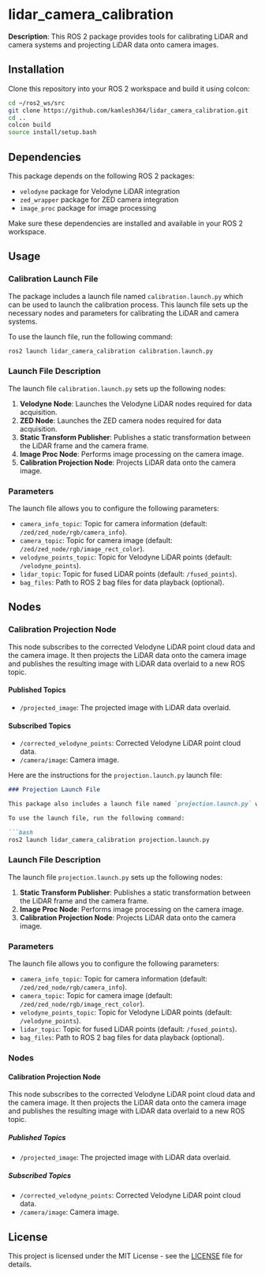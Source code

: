 # lidar_camera_calibration

**Description**: This ROS 2 package provides tools for calibrating LiDAR and camera systems and projecting LiDAR data onto camera images.

## Installation

Clone this repository into your ROS 2 workspace and build it using colcon:

```bash
cd ~/ros2_ws/src
git clone https://github.com/kamlesh364/lidar_camera_calibration.git
cd ..
colcon build
source install/setup.bash
```

## Dependencies

This package depends on the following ROS 2 packages:

- `velodyne` package for Velodyne LiDAR integration
- `zed_wrapper` package for ZED camera integration
- `image_proc` package for image processing

Make sure these dependencies are installed and available in your ROS 2 workspace.

## Usage

### Calibration Launch File

The package includes a launch file named `calibration.launch.py` which can be used to launch the calibration process. This launch file sets up the necessary nodes and parameters for calibrating the LiDAR and camera systems.

To use the launch file, run the following command:

```bash
ros2 launch lidar_camera_calibration calibration.launch.py
```

### Launch File Description

The launch file `calibration.launch.py` sets up the following nodes:

1. **Velodyne Node**: Launches the Velodyne LiDAR nodes required for data acquisition.
2. **ZED Node**: Launches the ZED camera nodes required for data acquisition.
3. **Static Transform Publisher**: Publishes a static transformation between the LiDAR frame and the camera frame.
4. **Image Proc Node**: Performs image processing on the camera image.
5. **Calibration Projection Node**: Projects LiDAR data onto the camera image.

### Parameters

The launch file allows you to configure the following parameters:

- `camera_info_topic`: Topic for camera information (default: `/zed/zed_node/rgb/camera_info`).
- `camera_topic`: Topic for camera image (default: `/zed/zed_node/rgb/image_rect_color`).
- `velodyne_points_topic`: Topic for Velodyne LiDAR points (default: `/velodyne_points`).
- `lidar_topic`: Topic for fused LiDAR points (default: `/fused_points`).
- `bag_files`: Path to ROS 2 bag files for data playback (optional).

## Nodes

### Calibration Projection Node

This node subscribes to the corrected Velodyne LiDAR point cloud data and the camera image. It then projects the LiDAR data onto the camera image and publishes the resulting image with LiDAR data overlaid to a new ROS topic.

#### Published Topics

- `/projected_image`: The projected image with LiDAR data overlaid.

#### Subscribed Topics

- `/corrected_velodyne_points`: Corrected Velodyne LiDAR point cloud data.
- `/camera/image`: Camera image.

Here are the instructions for the `projection.launch.py` launch file:

```markdown
### Projection Launch File

This package also includes a launch file named `projection.launch.py` which can be used to launch the projection process. This launch file sets up the necessary nodes and parameters for projecting LiDAR data onto the camera image.

To use the launch file, run the following command:

```bash
ros2 launch lidar_camera_calibration projection.launch.py
```

### Launch File Description

The launch file `projection.launch.py` sets up the following nodes:

1. **Static Transform Publisher**: Publishes a static transformation between the LiDAR frame and the camera frame.
2. **Image Proc Node**: Performs image processing on the camera image.
3. **Calibration Projection Node**: Projects LiDAR data onto the camera image.

### Parameters

The launch file allows you to configure the following parameters:

- `camera_info_topic`: Topic for camera information (default: `/zed/zed_node/rgb/camera_info`).
- `camera_topic`: Topic for camera image (default: `/zed/zed_node/rgb/image_rect_color`).
- `velodyne_points_topic`: Topic for Velodyne LiDAR points (default: `/velodyne_points`).
- `lidar_topic`: Topic for fused LiDAR points (default: `/fused_points`).
- `bag_files`: Path to ROS 2 bag files for data playback (optional).

### Nodes

#### Calibration Projection Node

This node subscribes to the corrected Velodyne LiDAR point cloud data and the camera image. It then projects the LiDAR data onto the camera image and publishes the resulting image with LiDAR data overlaid to a new ROS topic.

##### Published Topics

- `/projected_image`: The projected image with LiDAR data overlaid.

##### Subscribed Topics

- `/corrected_velodyne_points`: Corrected Velodyne LiDAR point cloud data.
- `/camera/image`: Camera image.

## License
This project is licensed under the MIT License - see the [LICENSE](LICENSE) file for details.
